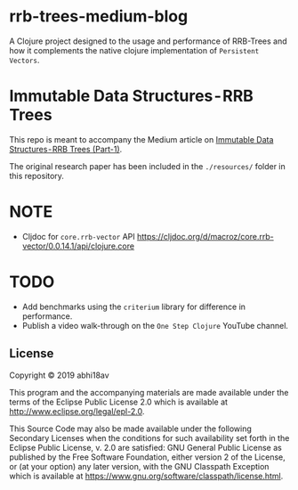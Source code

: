# rrb-trees-medium-blog

A Clojure project designed to the usage and performance of RRB-Trees and how it complements the native clojure implementation of `Persistent Vectors`.

# Immutable Data Structures - RRB Trees
This repo is meant to accompany the Medium article on [Immutable Data Structures - RRB Trees (Part-1)](https://medium.com/p/177a986950ec/).

The original research paper has been included in the `./resources/` folder in this repository.


# NOTE

- Cljdoc for `core.rrb-vector` API
https://cljdoc.org/d/macroz/core.rrb-vector/0.0.14.1/api/clojure.core

# TODO
- Add benchmarks using the `criterium` library for difference in performance.
- Publish a video walk-through on the `One Step Clojure` YouTube channel.


## License

Copyright © 2019 abhi18av

This program and the accompanying materials are made available under the
terms of the Eclipse Public License 2.0 which is available at
http://www.eclipse.org/legal/epl-2.0.

This Source Code may also be made available under the following Secondary
Licenses when the conditions for such availability set forth in the Eclipse
Public License, v. 2.0 are satisfied: GNU General Public License as published by
the Free Software Foundation, either version 2 of the License, or (at your
option) any later version, with the GNU Classpath Exception which is available
at https://www.gnu.org/software/classpath/license.html.
